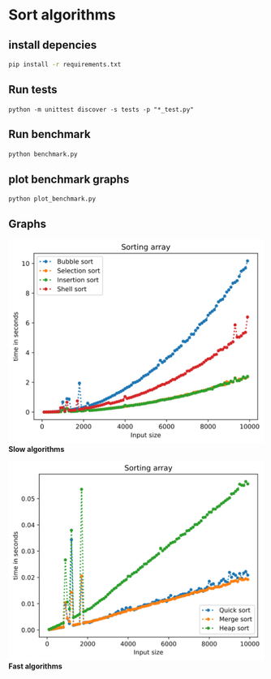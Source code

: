 # Sort algorithms

## install depencies

```bash
pip install -r requirements.txt
```

## Run tests

```
python -m unittest discover -s tests -p "*_test.py"
```

## Run benchmark

```bash
python benchmark.py
```

## plot benchmark graphs

```bash
python plot_benchmark.py
```

## Graphs

![slow algorithms](./slow_algorithms.svg)  
**Slow algorithms**

![fast algorithms](./fast_algorithms.svg)  
**Fast algorithms**
